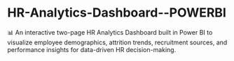 # HR-Analytics-Dashboard--POWERBI
📊 An interactive two-page HR Analytics Dashboard built in Power BI to visualize employee demographics, attrition trends, recruitment sources, and performance insights for data-driven HR decision-making.
